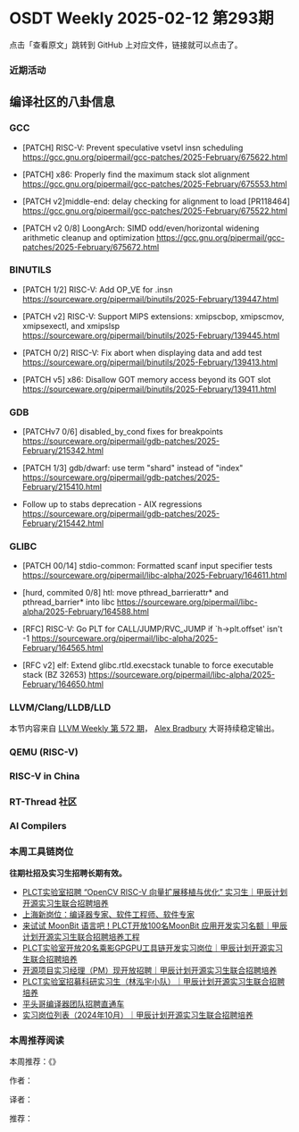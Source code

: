# OSDT Weekly 2025-02-12 第293期

点击「查看原文」跳转到 GitHub 上对应文件，链接就可以点击了。

### 近期活动

## 编译社区的八卦信息

### GCC

- [PATCH] RISC-V: Prevent speculative vsetvl insn scheduling
  https://gcc.gnu.org/pipermail/gcc-patches/2025-February/675622.html

- [PATCH] x86: Properly find the maximum stack slot alignment
  https://gcc.gnu.org/pipermail/gcc-patches/2025-February/675553.html

- [PATCH v2]middle-end: delay checking for alignment to load [PR118464]
  https://gcc.gnu.org/pipermail/gcc-patches/2025-February/675522.html

- [PATCH v2 0/8] LoongArch: SIMD odd/even/horizontal widening arithmetic cleanup and optimization
  https://gcc.gnu.org/pipermail/gcc-patches/2025-February/675672.html

### BINUTILS

- [PATCH 1/2] RISC-V: Add OP_VE for .insn
  https://sourceware.org/pipermail/binutils/2025-February/139447.html

- [PATCH v2] RISC-V: Support MIPS extensions: xmipscbop, xmipscmov, xmipsexectl, and xmipslsp
  https://sourceware.org/pipermail/binutils/2025-February/139445.html

- [PATCH 0/2] RISC-V: Fix abort when displaying data and add test
  https://sourceware.org/pipermail/binutils/2025-February/139413.html

- [PATCH v5] x86: Disallow GOT memory access beyond its GOT slot
  https://sourceware.org/pipermail/binutils/2025-February/139411.html

### GDB

- [PATCHv7 0/6] disabled_by_cond fixes for breakpoints
  https://sourceware.org/pipermail/gdb-patches/2025-February/215342.html

- [PATCH 1/3] gdb/dwarf: use term "shard" instead of "index"
  https://sourceware.org/pipermail/gdb-patches/2025-February/215410.html

- Follow up to stabs deprecation - AIX regressions
  https://sourceware.org/pipermail/gdb-patches/2025-February/215442.html

### GLIBC

- [PATCH 00/14] stdio-common: Formatted scanf input specifier tests
  https://sourceware.org/pipermail/libc-alpha/2025-February/164611.html

- [hurd, commited 0/8] htl: move pthread_barrierattr* and pthread_barrier* into libc
  https://sourceware.org/pipermail/libc-alpha/2025-February/164588.html

- [RFC] RISC-V: Go PLT for CALL/JUMP/RVC_JUMP if `h->plt.offset' isn't -1
  https://sourceware.org/pipermail/libc-alpha/2025-February/164565.html

- [RFC v2] elf: Extend glibc.rtld.execstack tunable to force executable stack (BZ 32653)
  https://sourceware.org/pipermail/libc-alpha/2025-February/164650.html

### LLVM/Clang/LLDB/LLD

本节内容来自 [LLVM Weekly 第 572 期](http://llvmweekly.org/issue/572)，
[Alex Bradbury](https://www.linkedin.com/in/alex-bradbury/) 大哥持续稳定输出。

### QEMU (RISC-V)

### RISC-V in China

### RT-Thread 社区

### AI Compilers

### 本周工具链岗位

**往期社招及实习生招聘长期有效。**

- [PLCT实验室招聘 “OpenCV RISC-V 向量扩展移植与优化” 实习生｜甲辰计划开源实习生联合招聘培养](https://mp.weixin.qq.com/s/NSFIlymcfe_gJBmJXK0Zng)
- [上海新岗位：编译器专家、软件工程师、软件专家](https://mp.weixin.qq.com/s/pX2R3znrPCxdsOLVg9YVXA)
- [来试试 MoonBit 语言吧！PLCT开放100名MoonBit 应用开发实习名额｜甲辰计划开源实习生联合招聘培养工程](https://mp.weixin.qq.com/s/VUwXNvYzharpK6Aou4hssw)
- [PLCT实验室开放20名乘影GPGPU工具链开发实习岗位｜甲辰计划开源实习生联合招聘培养](https://mp.weixin.qq.com/s/DalDbZYiP2IFALvB2Wwb6w)
- [开源项目实习经理（PM）现开放招聘｜甲辰计划开源实习生联合招聘培养](https://mp.weixin.qq.com/s/9uIxvaMOVjsbcGjHbidvgg)
- [PLCT实验室招募科研实习生（林泓宇小队）｜甲辰计划开源实习生联合招聘培养](https://mp.weixin.qq.com/s/8XtWlfBF9RxUoUCHskQpPw)
- [平头哥编译器团队招聘直通车](https://mp.weixin.qq.com/s/fRFWolihmi05hTuBvI8u2g)
- [实习岗位列表（2024年10月）｜甲辰计划开源实习生联合招聘培养](https://mp.weixin.qq.com/s/UCcsvhw6Kxw3EQOd0JVlUg)

### 本周推荐阅读

本周推荐：《》

作者：

译者：

推荐：

